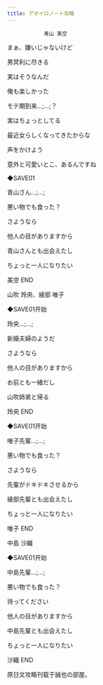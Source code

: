 ```yaml
---
title: アオイロノート攻略
---
```


                青山 美空



まぁ、嫌いじゃないけど

男冥利に尽きる

実はそうなんだ

俺も楽しかった

モテ期到来…;…;？

実はちょっとしてる

最近女らしくなってきたからな

声をかけよう

意外と可愛いとこ、あるんですね

◆SAVE01

青山さん…;…;

悪い物でも食った？

さようなら

他人の目がありますから

青山さんとも出会えたし

ちょっと一人になりたい



美空 END



山吹 玲央、綾部 唯子



◆SAVE01开始

玲央…;…;

新婚夫婦のようだ

さようなら

他人の目がありますから

お前とも一緒だし

山吹姉弟と帰る



玲央 END



◆SAVE01开始

唯子先輩…;…;

悪い物でも食った？

さようなら

先輩がドキドキさせるから

綾部先輩とも出会えたし

ちょっと一人になりたい



唯子 END



中島 沙織



◆SAVE01开始

中島先輩…;…;

悪い物でも食った？

待ってください

他人の目がありますから

中島先輩とも出会えたし

ちょっと一人になりたい



沙織 END



原日文攻略刊载于誠也の部屋。


              
